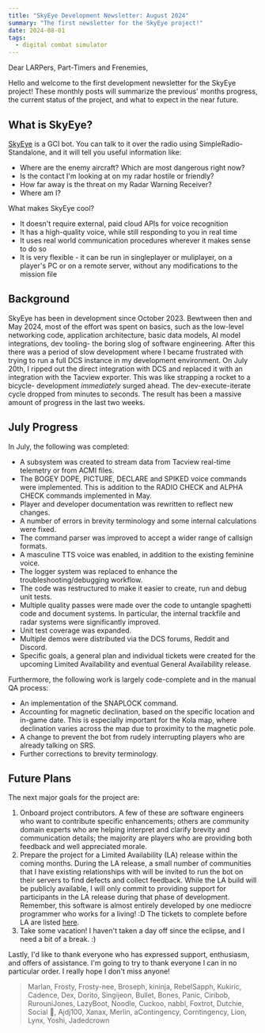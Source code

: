 ```yaml
---
title: "SkyEye Development Newsletter: August 2024"
summary: "The first newsletter for the SkyEye project!"
date: 2024-08-01
tags:
  - digital combat simulator
---
```


Dear LARPers, Part-Timers and Frenemies,

Hello and welcome to the first development newsletter for the SkyEye project! These monthly posts will summarize the previous' months progress, the current status of the project, and what to expect in the near future.

## What is SkyEye?

[SkyEye](https://github.com/dharmab/skyeye) is a GCI bot. You can talk to it over the radio using SimpleRadio-Standalone, and it will tell you useful information like:

- Where are the enemy aircraft? Which are most dangerous right now?
- Is the contact I'm looking at on my radar hostile or friendly?
- How far away is the threat on my Radar Warning Receiver?
- Where am I?

What makes SkyEye cool?

- It doesn't require external, paid cloud APIs for voice recognition
- It has a high-quality voice, while still responding to you in real time
- It uses real world communication procedures wherever it makes sense to do so
- It is very flexible - it can be run in singleplayer or muliplayer, on a player's PC or on a remote server, without any modifications to the mission file

## Background

SkyEye has been in development since October 2023. Bewtween then and May 2024, most of the effort was spent on basics, such as the low-level networking code, application architecture, basic data models, AI model integrations, dev tooling- the boring slog of software engineering. After this there was a period of slow development where I became frustrated with trying to run a full DCS instance in my development environment. On July 20th, I ripped out the direct integration with DCS and replaced it with an integration with the Tacview exporter. This was like strapping a rocket to a bicycle- development _immediately_ surged ahead. The dev-execute-iterate cycle dropped from minutes to seconds. The result has been a massive amount of progress in the last two weeks.

## July Progress

In July, the following was completed:

- A subsystem was created to stream data from Tacview real-time telemetry or from ACMI files.
- The BOGEY DOPE, PICTURE, DECLARE and SPIKED voice commands were implemented. This is addition to the RADIO CHECK and ALPHA CHECK commands implemented in May.
- Player and developer documentation was rewritten to reflect new changes.
- A number of errors in brevity terminology and some internal calculations were fixed.
- The command parser was improved to accept a wider range of callsign formats.
- A masculine TTS voice was enabled, in addition to the existing feminine voice.
- The logger system was replaced to enhance the troubleshooting/debugging workflow.
- The code was restructured to make it easier to create, run and debug unit tests.
- Multiple quality passes were made over the code to untangle spaghetti code and document systems. In particular, the internal trackfile and radar systems were significantly improved.
- Unit test coverage was expanded.
- Multiple demos were distributed via the DCS forums, Reddit and Discord.
- Specific goals, a general plan and individual tickets were created for the upcoming Limited Availability and eventual General Availability release.

Furthermore, the following work is largely code-complete and in the manual QA process:

- An implementation of the SNAPLOCK command.
- Accounting for magnetic declination, based on the specific location and in-game date. This is especially important for the Kola map, where declination varies across the map due to proximity to the magnetic pole.
- A change to prevent the bot from rudely interrupting players who are already talking on SRS.
- Further corrections to brevity terminology.

## Future Plans

The next major goals for the project are:

1. Onboard project contributors. A few of these are software engineers who want to contribute specific enhancements; others are community domain experts who are helping interpret and clarify brevity and communication details; the majority are players who are providing both feedback and well appreciated morale.
2. Prepare the project for a Limited Availability (LA) release within the coming months. During the LA release, a small number of communities that I have existing relationships with will be invited to run the bot on their servers to find defects and collect feedback. While the LA build will be publicly available, I will only commit to providing support for participants in the LA release during that phase of development. Remember, this software is almost entirely developed by one mediocre programmer who works for a living! :D  The tickets to complete before LA are listed [here](https://github.com/dharmab/skyeye/milestone/1).
3. Take some vacation! I haven't taken a day off since the eclipse, and I need a bit of a break. :)

Lastly, I'd like to thank everyone who has expressed support, enthusiasm, and offers of assistance. I'm going to try to thank everyone I can in no particular order. I really hope I don't miss anyone!

> Marlan, Frosty, Frosty-nee, Broseph, kininja, RebelSapph, Kukiric, Cadence, Dex, Dorito, Singijeon, Bullet, Bones, Panic, Ciribob, RurouniJones, LazyBoot, Noodle, Cuckoo, nabbl, Foxtrot, Dutchie, Social 🦋, Ajdj100, Xanax, Merlin, aContingency, Corntingency, Lion, Lynx, Yoshi, Jadedcrown